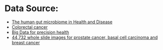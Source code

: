 # Data Source:
- [The human gut microbiome in Health and Disease](https://www.nature.com/articles/s41467-017-01973-8)
- [Colorectal cancer](https://www.nature.com/articles/s41591-019-0406-6)
- [Big Data for precision health](https://www.nature.com/articles/s41591-019-0414-6#Sec63)
- [44,732 whole slide images for prostate cancer, basal cell carcinoma and breast cancer](https://www.nature.com/articles/s41591-019-0508-1)
